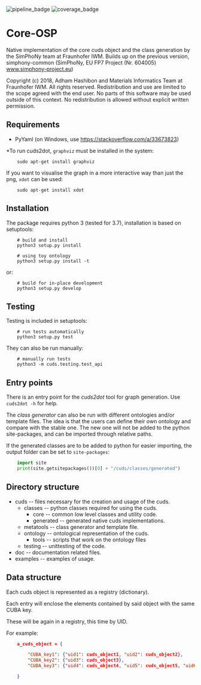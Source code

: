 ![pipeline_badge](https://gitlab.cc-asp.fraunhofer.de/simphony/osp-core/badges/v2/pipeline.svg)
![coverage_badge](https://gitlab.cc-asp.fraunhofer.de/simphony/osp-core/badges/v2/coverage.svg)

# Core-OSP
Native implementation of the core cuds object and the class generation by the SimPhoNy team at Fraunhofer IWM.
Builds up on the previous version, simphony-common (SimPhoNy, EU FP7 Project (Nr. 604005) www.simphony-project.eu)

Copyright (c) 2018, Adham Hashibon and Materials Informatics Team at Fraunhofer IWM.
All rights reserved.
Redistribution and use are limited to the scope agreed with the end user.
No parts of this software may be used outside of this context.
No redistribution is allowed without explicit written permission.

## Requirements
- PyYaml (on Windows, use https://stackoverflow.com/a/33673823)

\*To run cuds2dot, `graphviz` must be installed in the system:
```
    sudo apt-get install graphviz
```
If you want to visualise the graph in a more interactive way than just the png, `xdot` can be used:
```
    sudo apt-get install xdot
```
## Installation
The package requires python 3 (tested for 3.7), installation is based on setuptools:
```
    # build and install
    python3 setup.py install

    # using toy ontology
    python3 setup.py install -t
```
or:
```
    # build for in-place development
    python3 setup.py develop
```

## Testing
Testing is included in setuptools:
```
    # run tests automatically
    python3 setup.py test
```

They can also be run manually:
```
    # manually run tests
    python3 -m cuds.testing.test_api
```

## Entry points
There is an entry point for the *cuds2dot* tool for graph generation. Use `cuds2dot -h` for help.

The *class generator* can also be run with different ontologies and/or template files.
The idea is that the users can define their own ontology and compare with the stable one.
The new one will not be added to the python site-packages, and can be imported through relative paths.

If the generated classes are to be added to python for easier importing, the output folder can be set to `site-packages`:
```python
    import site
    print(site.getsitepackages())[0] + "/cuds/classes/generated")
```

## Directory structure
- cuds -- files necessary for the creation and usage of the cuds.
  - classes -- python classes required for using the cuds.
    - core -- common low level classes and utility code.
    - generated -- generated native cuds implementations.
  - metatools -- class generator and template file.
  - ontology -- ontological representation of the cuds.
    - tools -- scripts that work on the ontology files
  - testing -- unittesting of the code.
- doc -- documentation related files.
- examples -- examples of usage.

## Data structure
Each cuds object is represented as a registry (dictionary).

Each entry will enclose the elements contained by said object with the same CUBA key.

These will be again in a registry, this time by UID.

For example:
```json
    a_cuds_object = {

        "CUBA_key1": {"uid1": cuds_object1, "uid2": cuds_object2},
        "CUBA_key2": {"uid3": cuds_object3},
        "CUBA_key3": {"uid4": cuds_object4, "uid5": cuds_object5, "uid6": cuds_object6}

    }
```
